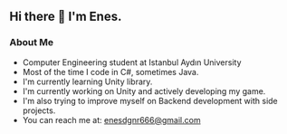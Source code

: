 ## Hi there 👋 I'm Enes.

### About Me

- Computer Engineering student at Istanbul Aydın University
- Most of the time I code in C#, sometimes Java.
- I'm currently learning Unity library.
- I'm currently working on Unity and actively developing my game.
- I'm also trying to improve myself on Backend development with side projects.
- You can reach me at: enesdgnr666@gmail.com
<!--
**Decadence666/Decadence666** is a ✨ _special_ ✨ repository because its `README.md` (this file) appears on your GitHub profile.

Here are some ideas to get you started:

- 🔭 I’m currently working on ...
- 🌱 I’m currently learning ...
- 👯 I’m looking to collaborate on ...
- 🤔 I’m looking for help with ...
- 💬 Ask me about ...
- 📫 How to reach me: ...
- 😄 Pronouns: ...
- ⚡ Fun fact: ...
-->
